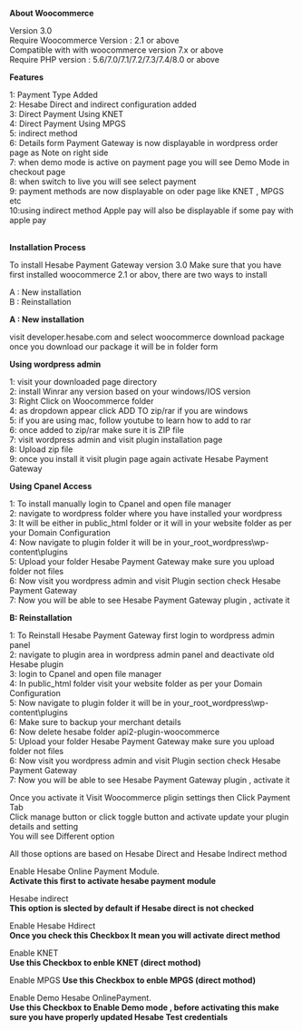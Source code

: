 **About Woocommerce**

Version 3.0</br>
Require Woocommerce Version : 2.1 or above</br>
Compatible with with woocommerce version 7.x or above</br>
Require PHP version : 5.6/7.0/7.1/7.2/7.3/7.4/8.0 or above</br>

**Features**

1: Payment Type Added </br>
2: Hesabe Direct and indirect configuration added</br>
3: Direct Payment Using KNET</br>
4: Direct Payment Using MPGS</br>
5: indirect method </br>
6: Details form Payment Gateway is now displayable in wordpress order page as Note on right side</br>
7: when demo mode is active on payment page you will see Demo Mode in checkout page</br>
8: when switch to live you will see select payment </br>
9: payment methods are now displayable on oder page like KNET , MPGS etc</br>
10:using indirect method Apple pay will also be displayable if some pay with apple pay</br></br>


**Installation Process**

To install Hesabe Payment Gateway version 3.0 Make sure that you have first installed woocommerce 2.1 or abov, there are two ways to install </br>

A : New installation</br>
B : Reinstallation</br>

**A : New installation**

visit developer.hesabe.com and select woocommerce download package once you download our package it will be in folder form</br>

**Using wordpress admin**

1: visit your downloaded page directory </br>
2: install Winrar any version based on your windows/IOS version</br>
3: Right Click on Woocommerce folder </br>
4: as dropdown appear click ADD TO zip/rar if you are windows</br>
5: if you are using mac, follow youtube to learn how to add to rar</br>
6: once added to zip/rar make sure it is ZIP file</br>
7: visit wordpress admin and visit plugin installation page </br>
8: Upload zip file</br>
9: once you install it visit plugin page again activate Hesabe Payment Gateway </br>

**Using Cpanel Access**

1: To install manually login to Cpanel and open file manager</br>
2: navigate to wordpress folder where you have installed your wordpress </br>
3: It will be either in public_html folder or it will in your website folder as per your Domain Configuration</br>
4: Now navigate to plugin folder it will be in your_root_wordpress\wp-content\plugins</br>
5: Upload your folder Hesabe Payment Gateway make sure you upload folder not files </br>
6: Now visit you wordpress admin and visit Plugin section check Hesabe Payment Gateway </br>
7: Now you will be able to see Hesabe Payment Gateway plugin , activate it </br>

**B: Reinstallation**

1: To Reinstall Hesabe Payment Gateway first login to wordpress admin panel</br>
2: navigate to plugin area in wordpress admin panel and deactivate old Hesabe plugin</br>
3: login to Cpanel and open file manager</br>
4: In public_html folder visit  your website folder as per your Domain Configuration</br>
5: Now navigate to plugin folder it will be in your_root_wordpress\wp-content\plugins</br>
6: Make sure to backup your merchant details</br>
6: Now delete hesabe folder api2-plugin-woocommerce</br>
5: Upload your folder Hesabe Payment Gateway make sure you upload folder not files </br>
6: Now visit you wordpress admin and visit Plugin section check Hesabe Payment Gateway </br>
7: Now you will be able to see Hesabe Payment Gateway plugin , activate it </br>

Once you activate it Visit Woocommerce pligin settings then Click Payment Tab</br>
Click manage button or click toggle button and activate update your plugin details and setting </br>
You will see Different option </br>

All those options are based on Hesabe Direct and Hesabe Indirect method </br>

Enable Hesabe Online Payment Module. </br>
**Activate this first to activate hesabe payment module**</br>

Hesabe indirect</br>
**This option is slected by default if Hesabe direct is not checked**</br>

Enable Hesabe Hdirect</br>
**Once you check this Checkbox It mean you will activate direct method**</br>

Enable KNET</br>
**Use this Checkbox to enble KNET (direct mothod)**</br>

Enable MPGS
**Use this Checkbox to enble MPGS (direct mothod)**</br>

Enable Demo Hesabe OnlinePayment.</br>
**Use this Checkbox to Enable Demo mode , before activating this make sure you have properly updated Hesabe Test credentials**</br>

